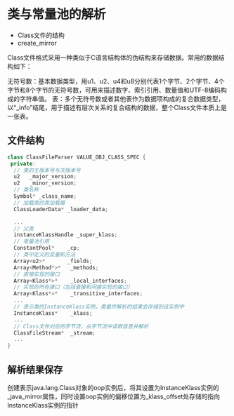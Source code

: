# 类与常量池的解析

- Class文件的结构
- create_mirror

Class文件格式采用一种类似于C语言结构体的伪结构来存储数据。常用的数据结构如下：

无符号数：基本数据类型，用u1、u2、u4和u8分别代表1个字节、2个字节、4个字节和8个字节的无符号数，可用来描述数字、索引引用、数量值和UTF-8编码构成的字符串值。
表：多个无符号数或者其他表作为数据项构成的复合数据类型，以“_info”结尾，用于描述有层次关系的复合结构的数据，整个Class文件本质上是一张表。

## 文件结构

```c++
class ClassFileParser VALUE_OBJ_CLASS_SPEC {
 private:
  // 类的主版本号与次版本号
  u2   _major_version;
  u2   _minor_version;
  // 类名称
  Symbol* _class_name;
  // 加载类的类加载器
  ClassLoaderData* _loader_data;

  ...
  // 父类
  instanceKlassHandle _super_klass;
  // 常量池引用
  ConstantPool*    _cp;
  // 类中定义的变量和方法
  Array<u2>*       _fields;
  Array<Method*>*   _methods;
  // 直接实现的接口
  Array<Klass*>*    _local_interfaces;
  // 实现的所有接口（包括直接和间接实现的接口）
  Array<Klass*>*    _transitive_interfaces;
  ...
  // 表示类的InstanceKlass实例，类最终解析的结果会存储到该实例中
  InstanceKlass*    _klass;
  ...
  // Class文件对应的字节流，从字节流中读取信息并解析
  ClassFileStream*  _stream;
  ...
}
```

## 解析结果保存

创建表示java.lang.Class对象的oop实例后，将其设置为InstanceKlass实例的_java_mirror属性，同时设置oop实例的偏移位置为_klass_offset处存储的指向InstanceKlass实例的指针